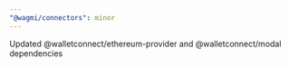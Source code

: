 ```yaml
---
"@wagmi/connectors": minor
---
```


Updated @walletconnect/ethereum-provider and @walletconnect/modal dependencies
